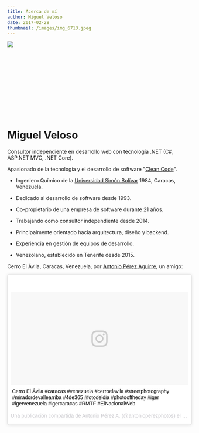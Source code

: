 ```yaml
---
title: Acerca de mí
author: Miguel Veloso
date: 2017-02-28
thumbnail: /images/img_6713.jpeg
---
```


<div>
<div class="image-cropper" style="width: 200px; height: 200px;">
	<img src="https://s.gravatar.com/avatar/f1bbbfb5807b2ac46cd38e78cc703aee?s=200" />
</div>

# Miguel Veloso

Consultor independiente en desarrollo web con tecnología .NET (C#, ASP.NET MVC, .NET Core).

Apasionado de la tecnología y el desarrollo de software "[Clean Code](https://en.wiktionary.org/wiki/clean_code)".

* Ingeniero Químico de la [Universidad Simón Bolívar](http://www.usb.ve/) 1984, Caracas, Venezuela.

* Dedicado al desarrollo de software desde 1993.

* Co-propietario de una empresa de software durante 21 años.

* Trabajando como consultor independiente desde 2014.

* Principalmente orientado hacia arquitectura, diseño y backend.

* Experiencia en gestión de equipos de desarrollo.

* Venezolano, establecido en Tenerife desde 2015.

</div>

Cerro El Ávila, Caracas, Venezuela, por [Antonio Pérez Aguirre](https://www.instagram.com/antonioperezphotos), un amigo:

<blockquote class="instagram-media" data-instgrm-captioned data-instgrm-version="7" style=" background:#FFF; border:0; border-radius:3px; box-shadow:0 0 1px 0 rgba(0,0,0,0.5),0 1px 10px 0 rgba(0,0,0,0.15); margin: 1px; max-width:783px; padding:0; width:99.375%; width:-webkit-calc(100% - 2px); width:calc(100% - 2px);"><div style="padding:8px;"> <div style=" background:#F8F8F8; line-height:0; margin-top:40px; padding:26.15740740740741% 0; text-align:center; width:100%;"> <div style=" background:url(data:image/png;base64,iVBORw0KGgoAAAANSUhEUgAAACwAAAAsCAMAAAApWqozAAAABGdBTUEAALGPC/xhBQAAAAFzUkdCAK7OHOkAAAAMUExURczMzPf399fX1+bm5mzY9AMAAADiSURBVDjLvZXbEsMgCES5/P8/t9FuRVCRmU73JWlzosgSIIZURCjo/ad+EQJJB4Hv8BFt+IDpQoCx1wjOSBFhh2XssxEIYn3ulI/6MNReE07UIWJEv8UEOWDS88LY97kqyTliJKKtuYBbruAyVh5wOHiXmpi5we58Ek028czwyuQdLKPG1Bkb4NnM+VeAnfHqn1k4+GPT6uGQcvu2h2OVuIf/gWUFyy8OWEpdyZSa3aVCqpVoVvzZZ2VTnn2wU8qzVjDDetO90GSy9mVLqtgYSy231MxrY6I2gGqjrTY0L8fxCxfCBbhWrsYYAAAAAElFTkSuQmCC); display:block; height:44px; margin:0 auto -44px; position:relative; top:-22px; width:44px;"></div></div> <p style=" margin:8px 0 0 0; padding:0 4px;"> <a href="https://www.instagram.com/p/BO19bBWFnaZ/" style=" color:#000; font-family:Arial,sans-serif; font-size:14px; font-style:normal; font-weight:normal; line-height:17px; text-decoration:none; word-wrap:break-word;" target="_blank">Cerro El Ávila #caracas #venezuela #cerroelavila #streetphotography #miradordevallearriba #4de365 #fotodeldia #photooftheday #iger #igervenezuela #igercaracas #RMTF #ElNacionalWeb</a></p> <p style=" color:#c9c8cd; font-family:Arial,sans-serif; font-size:14px; line-height:17px; margin-bottom:0; margin-top:8px; overflow:hidden; padding:8px 0 7px; text-align:center; text-overflow:ellipsis; white-space:nowrap;">Una publicación compartida de Antonio Pérez A. (@antonioperezphotos) el <time style=" font-family:Arial,sans-serif; font-size:14px; line-height:17px;" datetime="2017-01-04T12:52:14+00:00">4 de Ene de 2017 a la(s) 4:52 PST</time></p></div></blockquote> <script async defer src="//platform.instagram.com/en_US/embeds.js"></script>